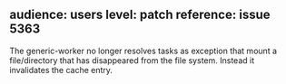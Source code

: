 audience: users
level: patch
reference: issue 5363
---
The generic-worker no longer resolves tasks as exception that mount a file/directory that has disappeared from the file system. Instead it invalidates the cache entry.
